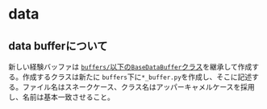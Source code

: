 # data

## data bufferについて

新しい経験バッファは [`buffers/`以下の`BaseDataBuffer`クラス](./buffers/base_data_buffer.py)を継承して作成する。作成するクラスは新たに `buffers`下に`*_buffer.py`を作成し、そこに記述する。ファイル名はスネークケース、クラス名はアッパーキャメルケースを採用し、名前は基本一致させること。
